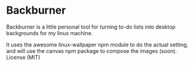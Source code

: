 # Backburner

Backburner is a little personal tool for turning to-do lists into desktop backgrounds for my linux machine.

It uses the awesome linux-wallpaper npm module to do the actual setting, and will use the canvas npm package to compose the images (soon).
License (MIT)

